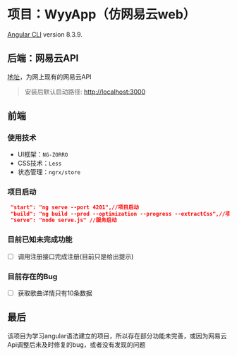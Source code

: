 # 项目：WyyApp（仿网易云web）

[Angular CLI](https://github.com/angular/angular-cli) version 8.3.9.

## 后端：网易云API

[地址](https://binaryify.github.io/NeteaseCloudMusicApi/#/)，为网上现有的网易云API

> 安装后默认启动路径: <http://localhost:3000>

## 前端

### 使用技术

- UI框架：`NG-ZORRO`
- CSS技术：`Less`
- 状态管理：`ngrx/store`

### 项目启动

``` json
 "start": "ng serve --port 4201",//项目启动
 "build": "ng build --prod --optimization --progress --extractCss",//项目构建
 "serve": "node serve.js" //服务启动
```

### 目前已知未完成功能

- [ ] 调用注册接口完成注册(目前只是给出提示)

### 目前存在的Bug

- [ ] 获取歌曲详情只有10条数据

## 最后

该项目为学习angular语法建立的项目，所以存在部分功能未完善，或因为网易云Api调整后未及时修复的bug，或者没有发现的问题
